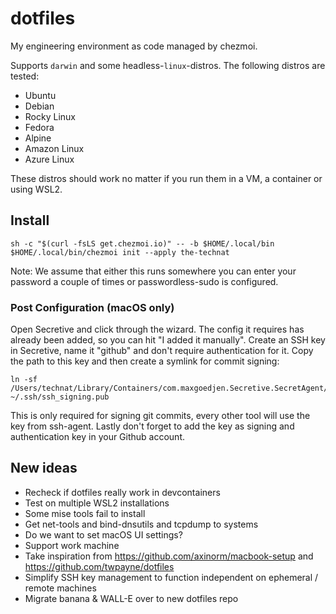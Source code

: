 # dotfiles

My engineering environment as code managed by chezmoi.

Supports `darwin` and some headless-`linux`-distros. The following distros are tested:
- Ubuntu
- Debian
- Rocky Linux
- Fedora
- Alpine
- Amazon Linux 
- Azure Linux

These distros should work no matter if you run them in a VM, a container or using WSL2.

## Install

```console
sh -c "$(curl -fsLS get.chezmoi.io)" -- -b $HOME/.local/bin
$HOME/.local/bin/chezmoi init --apply the-technat
```

Note: We assume that either this runs somewhere you can enter your password a couple of times or passwordless-sudo is configured.

### Post Configuration (macOS only)

Open Secretive and click through the wizard. The config it requires has already been added, so you can hit "I added it manually". Create an SSH key in Secretive, name it "github" and don't require authentication for it. Copy the path to this key and then create a symlink for commit signing:

```console
ln -sf /Users/technat/Library/Containers/com.maxgoedjen.Secretive.SecretAgent/Data/PublicKeys/79312d1e83eec6fad1cd7841358a3ce2453e3c9.pub ~/.ssh/ssh_signing.pub
```

This is only required for signing git commits, every other tool will use the key from ssh-agent. Lastly don't forget to add the key as signing and authentication key in your Github account.

## New ideas
- Recheck if dotfiles really work in devcontainers
- Test on multiple WSL2 installations
- Some mise tools fail to install
- Get net-tools and bind-dnsutils and tcpdump to systems
- Do we want to set macOS UI settings?
- Support work machine
- Take inspiration from https://github.com/axinorm/macbook-setup and https://github.com/twpayne/dotfiles
- Simplify SSH key management to function independent on ephemeral / remote machines
- Migrate banana & WALL-E over to new dotfiles repo
